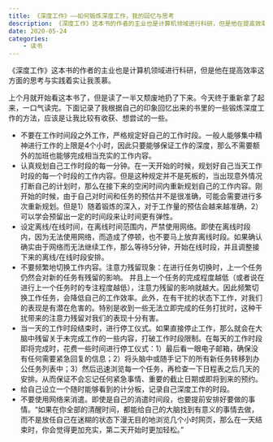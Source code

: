 ```yaml
---
title: 《深度工作》——如何锻炼深度工作，我的回忆与思考
description: 《深度工作》这本书的作者的主业也是计算机领域进行科研，但是他在提高效率这方面的思考与实践着实让我羡慕。
date: 2020-05-24
categories:
    - 读书
---
```


《深度工作》这本书的作者的主业也是计算机领域进行科研，但是他在提高效率这方面的思考与实践着实让我羡慕。

上个月就开始看这本书了，但是读了一半又颓废地扔了下来。今天终于重新拿了起来，一口气读完。下面记录了我根据自己的印象回忆出来的书里的一些锻炼深度工作的方法，应该是让我比较有收获、想尝试的一些。


<!--more-->


- 不要在工作时间段之外工作，严格规定好自己的工作时段。一般人能够集中精神进行工作的上限是4个小时，因此只要能够保证工作的深度，那么不需要额外的加班也能够完成相当充实的工作内容。
- 认真规划自己工作时段的每一分钟。在一天开始的时候，规划好自己当天工作时段的每一个时段的工作内容。但是这种规定并不是死板的，当出现意外情况打断自己的计划时，那么在接下来的空闲时间内重新规划自己的工作内容。刚开始的时候，由于自己对时间和任务的预估并不是很准确，可能会需要进行多次重新规划。但是1）随着锻炼的深入，对于工作量的预估会越来越准确，2）可以学会预留出一定的时间段来让时间更有弹性。
- 设定离线/在线时间，在离线时间范围内，严禁使用网络。即使在离线时段内，因为无法使用网络，而造成了停顿，也不要马上放弃离线时段。如果确认确实由于网络而无法继续工作，那么等待5分钟，开始在线时段，并且调整接下来的离线/在线时段安排。
- 不要频繁地切换工作内容。注意力残留现象：在进行任务切换时，上一个任务仍然会对新的任务有残留的影响。 并且上一个任务的完成程度越低（或者说在进行上一个任务时的专注程度越低），注意力残留的影响就越大。因此频繁切换工作任务，会降低自己的工作效率。此外，在有干扰的状态下工作，对我们的表现是有潜在危害的。特别是收到一些无法立即完成的任务打扰时，这种干扰带来的注意力残留对我们的表现十分有害。
- 当一天的工作时段结束时，进行停工仪式。如果直接停止工作，那么就会在大脑中残留关于未完成工作的一些内容，打破工作时段限制。在每天的工作时段即将完成时，花费一些时间进行停工仪式：1）最后看一眼电子邮箱，确保没有任何需要紧急回复的信息；2）将头脑中或随手记下的所有新任务转移到办公任务列表中；3）然后迅速浏览每一个任务，再检查一下日程表之后几天的安排。从而保证不会忘记任何紧急事情、重要的截止日期或即将到来的预约。
- 给自己设立一个随时能够看到的计分板，记录自己深度工作的时段。
- 不要使用网络来消遣。即使是自己的消遣时间段，也要提前安排好要做的事情。“如果在你全部的清醒时间，都能给自己的大脑找到有意义的事情去做，而不是放任自己在迷糊的状态下漫无目的地浏览几个小时网页，那么在一天结束时，你会觉得更加充实，第二天开始时更加轻松。”

